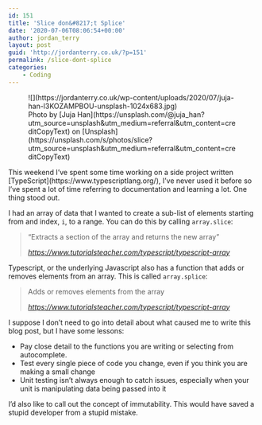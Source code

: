 ```yaml
---
id: 151
title: 'Slice don&#8217;t Splice'
date: '2020-07-06T08:06:54+00:00'
author: jordan_terry
layout: post
guid: 'http://jordanterry.co.uk/?p=151'
permalink: /slice-dont-splice
categories:
    - Coding
---
```


<figure class="wp-block-image size-large">![](https://jordanterry.co.uk/wp-content/uploads/2020/07/juja-han-l3KOZAMPBOU-unsplash-1024x683.jpg)<figcaption>Photo by [Juja Han](https://unsplash.com/@juja_han?utm_source=unsplash&utm_medium=referral&utm_content=creditCopyText) on [Unsplash](https://unsplash.com/s/photos/slice?utm_source=unsplash&utm_medium=referral&utm_content=creditCopyText)</figcaption></figure>This weekend I’ve spent some time working on a side project written [TypeScript](https://www.typescriptlang.org/), I’ve never used it before so I’ve spent a lot of time referring to documentation and learning a lot. One thing stood out.

I had an array of data that I wanted to create a sub-list of elements starting from and index, `i`, to a range. You can do this by calling `array.slice`:

> “Extracts a section of the array and returns the new array”
> 
> <cite>https://www.tutorialsteacher.com/typescript/typescript-array</cite>

Typescript, or the underlying Javascript also has a function that adds or removes elements from an array. This is called `array.splice`:

> Adds or removes elements from the array
> 
> <cite>https://www.tutorialsteacher.com/typescript/typescript-array</cite>

I suppose I don’t need to go into detail about what caused me to write this blog post, but I have some lessons:

- Pay close detail to the functions you are writing or selecting from autocomplete.
- Test every single piece of code you change, even if you think you are making a small change
- Unit testing isn’t always enough to catch issues, especially when your unit is manipulating data being passed into it

I’d also like to call out the concept of immutability. This would have saved a stupid developer from a stupid mistake.